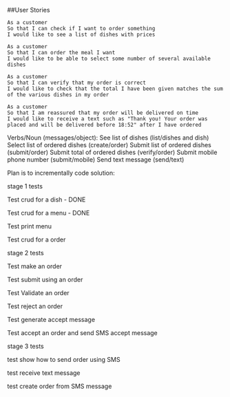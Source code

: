##User Stories

```
As a customer
So that I can check if I want to order something
I would like to see a list of dishes with prices

As a customer
So that I can order the meal I want
I would like to be able to select some number of several available dishes

As a customer
So that I can verify that my order is correct
I would like to check that the total I have been given matches the sum of the various dishes in my order

As a customer
So that I am reassured that my order will be delivered on time
I would like to receive a text such as "Thank you! Your order was placed and will be delivered before 18:52" after I have ordered
```


Verbs/Noun (messages/object):
See list of dishes (list/dishes and dish)
Select list of ordered dishes (create/order)
Submit list of ordered dishes (submit/order)
Submit total of ordered dishes (verify/order)
Submit mobile phone number (submit/mobile)
Send text message (send/text)

Plan is to incrementally code solution:

stage 1 tests


Test crud for a dish - DONE

Test crud for a menu - DONE

Test print menu

Test crud for a order


stage 2 tests

Test make an order

Test submit using an order

Test Validate an order

Test reject an order

Test generate accept message

Test accept an order and send SMS accept message


stage 3 tests

test show how to send order using SMS

test receive text message

test create order from SMS message













